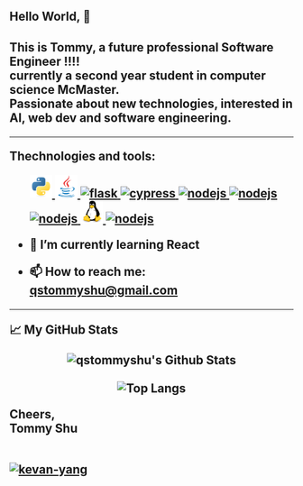 <h2> Hello World, 👋 <h2>

<p>This is Tommy, a future professional Software Engineer !!!! 
  <br>
  currently a second year student in computer science McMaster. 
  <br>
  Passionate about new technologies, interested in AI, web dev and software engineering.

------------------------------------
  Thechnologies and tools:
  <ul>
     <a href="https://www.python.org" target="#"> <img src="https://raw.githubusercontent.com/devicons/devicon/master/icons/python/python-original.svg" alt="python" width="40" height="40"/> </a>
  <a href="https://www.java.com" target="#"> <img src="https://raw.githubusercontent.com/devicons/devicon/master/icons/java/java-original.svg" alt="java" width="40" height="40"/> </a> 
  <a href="https://flask.palletsprojects.com/en/2.0.x/" target="#"> <img src="https://www.vectorlogo.zone/logos/pocoo_flask/pocoo_flask-ar21.svg" alt="flask" width="80" height="40"/> </a>
  <a href="https://www.cypress.io/" target="#"> <img src="https://github.com/simple-icons/simple-icons/blob/master/icons/cypress.svg" alt="cypress" width="40" height="40"/> </a>
  <a href="https://nodejs.org/en/" target="#"> <img src="https://www.vectorlogo.zone/logos/nodejs/nodejs-horizontal.svg" alt="nodejs" width="100" height="40"/> </a>
  <a href="https://reactjs.org/" target="#"> <img src="https://www.vectorlogo.zone/logos/reactjs/reactjs-icon.svg" alt="nodejs" width="40" height="40"/> </a>
  <a href="https://git-scm.com/" target="#"> <img src="https://www.vectorlogo.zone/logos/git-scm/git-scm-ar21.svg" alt="nodejs" width="80" height="40"/> </a>
  <a href="https://www.linux.org/" target="_blank"> <img src="https://raw.githubusercontent.com/devicons/devicon/master/icons/linux/linux-original.svg" alt="linux" width="40" height="40"/> </a> 
  <a href="https://www.mysql.com/" target="#"> <img src="https://www.vectorlogo.zone/logos/mysql/mysql-horizontal.svg" alt="nodejs" width="80" height="40"/> </a>
  </ul>
  
<!--   - 🔭 I’m currently working on ... -->
- 🌱 I’m currently learning React
<!-- - 👯 I’m looking to collaborate on ...
- 🤔 I’m looking for help with ...
- 💬 Ask me about ... -->
- 📫 How to reach me: qstommyshu@gmail.com
<!-- - 😄 Pronouns: ...
- ⚡ Fun fact: ...  -->
  -----------------------------
  📈 My GitHub Stats
 <div align="center">
<img  alt ="qstommyshu's Github Stats"src="https://github-readme-stats.vercel.app/api?username=qstommyshu&show_icons=true&theme=Gradient">
</div>
  <br>
<div align="center">
<img alt ="Top Langs"src="https://github-readme-stats.vercel.app/api/top-langs/?username=qstommyshu&layout=compact&theme=Gradient">
</div>

 Cheers,
 <br>
 Tommy Shu
 </p>
  <br>
  <a href="https://www.linkedin.com/in/qi-shu-332786193/"> <img align="center" src="https://img.icons8.com/color/linkedin" alt="kevan-yang" height="40" width="40" />
